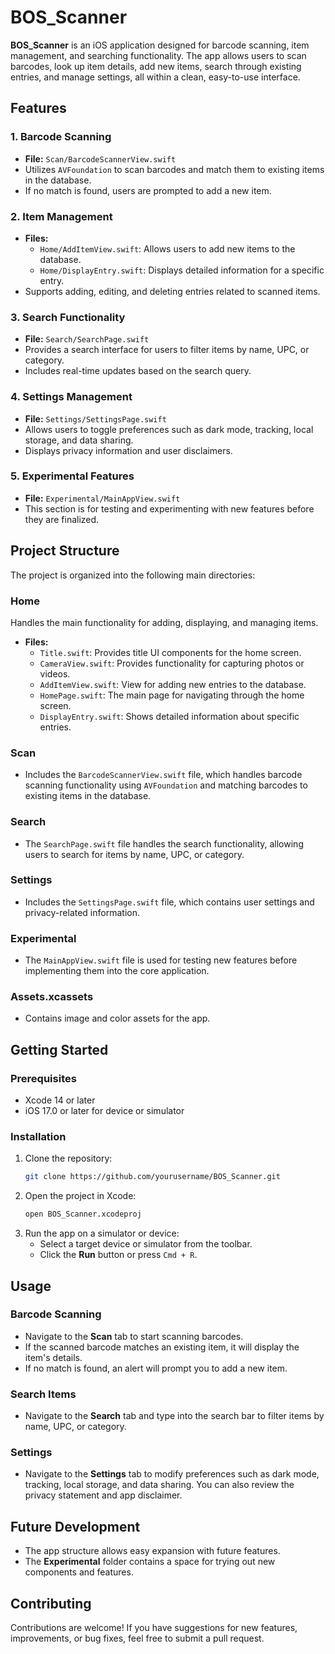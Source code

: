 # BOS_Scanner

**BOS_Scanner** is an iOS application designed for barcode scanning, item management, and searching functionality. The app allows users to scan barcodes, look up item details, add new items, search through existing entries, and manage settings, all within a clean, easy-to-use interface.

## Features

### 1. Barcode Scanning
   - **File:** `Scan/BarcodeScannerView.swift`
   - Utilizes `AVFoundation` to scan barcodes and match them to existing items in the database.
   - If no match is found, users are prompted to add a new item.

### 2. Item Management
   - **Files:**
     - `Home/AddItemView.swift`: Allows users to add new items to the database.
     - `Home/DisplayEntry.swift`: Displays detailed information for a specific entry.
   - Supports adding, editing, and deleting entries related to scanned items.

### 3. Search Functionality
   - **File:** `Search/SearchPage.swift`
   - Provides a search interface for users to filter items by name, UPC, or category.
   - Includes real-time updates based on the search query.

### 4. Settings Management
   - **File:** `Settings/SettingsPage.swift`
   - Allows users to toggle preferences such as dark mode, tracking, local storage, and data sharing.
   - Displays privacy information and user disclaimers.

### 5. Experimental Features
   - **File:** `Experimental/MainAppView.swift`
   - This section is for testing and experimenting with new features before they are finalized.

## Project Structure

The project is organized into the following main directories:

### **Home**
   Handles the main functionality for adding, displaying, and managing items.

   - **Files:**
     - `Title.swift`: Provides title UI components for the home screen.
     - `CameraView.swift`: Provides functionality for capturing photos or videos.
     - `AddItemView.swift`: View for adding new entries to the database.
     - `HomePage.swift`: The main page for navigating through the home screen.
     - `DisplayEntry.swift`: Shows detailed information about specific entries.

### **Scan**
   - Includes the `BarcodeScannerView.swift` file, which handles barcode scanning functionality using `AVFoundation` and matching barcodes to existing items in the database.

### **Search**
   - The `SearchPage.swift` file handles the search functionality, allowing users to search for items by name, UPC, or category.

### **Settings**
   - Includes the `SettingsPage.swift` file, which contains user settings and privacy-related information.

### **Experimental**
   - The `MainAppView.swift` file is used for testing new features before implementing them into the core application.

### **Assets.xcassets**
   - Contains image and color assets for the app.

## Getting Started

### Prerequisites
- Xcode 14 or later
- iOS 17.0 or later for device or simulator

### Installation

1. Clone the repository:
    ```bash
    git clone https://github.com/yourusername/BOS_Scanner.git
    ```
2. Open the project in Xcode:
    ```bash
    open BOS_Scanner.xcodeproj
    ```
3. Run the app on a simulator or device:
    - Select a target device or simulator from the toolbar.
    - Click the **Run** button or press `Cmd + R`.

## Usage

### Barcode Scanning
- Navigate to the **Scan** tab to start scanning barcodes.
- If the scanned barcode matches an existing item, it will display the item's details.
- If no match is found, an alert will prompt you to add a new item.

### Search Items
- Navigate to the **Search** tab and type into the search bar to filter items by name, UPC, or category.

### Settings
- Navigate to the **Settings** tab to modify preferences such as dark mode, tracking, local storage, and data sharing. You can also review the privacy statement and app disclaimer.

## Future Development

- The app structure allows easy expansion with future features.
- The **Experimental** folder contains a space for trying out new components and features.

## Contributing

Contributions are welcome! If you have suggestions for new features, improvements, or bug fixes, feel free to submit a pull request.



